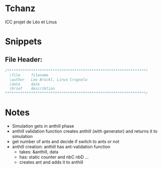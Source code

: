 # Tchanz

ICC projet de Léo et Linus

# Snippets
## File Header:
```cpp
/****************************************************************!
  \file     filename
  \author   Léo Brückl, Linus Crugnola
  \date     date
  \brief    describtion
*****************************************************************/
```

# Notes

- Simulation gets in anthill phase
- anthill validation function creates anthill (with generator) and returns it to simulation
- get number of ants and decide if switch to ants or not
- anthill creation: anthill has ant-validation function
    - takes: &anthill, data
    - has: static counter and nbC nbD ...
    - creates ant and adds it to anthill
